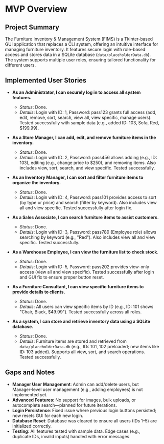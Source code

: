 # MVP Overview

## Project Summary
The Furniture Inventory & Management System (FIMS) is a Tkinter-based GUI application that replaces a CLI system, offering an intuitive interface for managing furniture inventory. It features secure login with role-based access and stores data in a SQLite database (`data/placeholderData.db`). The system supports multiple user roles, ensuring tailored functionality for different users.

## Implemented User Stories
- **As an Administrator, I can securely log in to access all system features.**  
  - *Status*: Done.  
  - *Details*: Login with ID: 1, Password: pass123 grants full access (add, edit, remove, sort, search, view all, view specific, manage users). Tested successfully with sample data (e.g., added ID: 103, Sofa, Red, $199.99).

- **As a Store Manager, I can add, edit, and remove furniture items in the inventory.**  
  - *Status*: Done.  
  - *Details*: Login with ID: 2, Password: pass456 allows adding (e.g., ID: 103), editing (e.g., change price to $250), and removing items. Also includes view, sort, search, and view specific. Tested successfully.

- **As an Inventory Manager, I can sort and filter furniture items to organize the inventory.**  
  - *Status*: Done.  
  - *Details*: Login with ID: 4, Password: pass101 provides access to sort (by type or price) and search (filter by keyword). Also includes view all and view specific. Tested successfully after login fix.

- **As a Sales Associate, I can search furniture items to assist customers.**  
  - *Status*: Done.  
  - *Details*: Login with ID: 3, Password: pass789 (Employee role) allows searching by keyword (e.g., "Red"). Also includes view all and view specific. Tested successfully.

- **As a Warehouse Employee, I can view the furniture list to check stock.**  
  - *Status*: Done.  
  - *Details*: Login with ID: 5, Password: pass202 provides view-only access (view all and view specific). Tested successfully after login and GUI fix to ensure proper button reset.

- **As a Furniture Consultant, I can view specific furniture items to provide details to clients.**  
  - *Status*: Done.  
  - *Details*: All users can view specific items by ID (e.g., ID: 101 shows "Chair, Black, $49.99"). Tested successfully across all roles.

- **As a system, I can store and retrieve inventory data using a SQLite database.**  
  - *Status*: Done.  
  - *Details*: Furniture items are stored and retrieved from `data/placeholderData.db` (e.g., IDs 101, 102 preloaded; new items like ID: 103 added). Supports all view, sort, and search operations. Tested successfully.

## Gaps and Notes
- **Manager User Management**: Admin can add/delete users, but Manager-level user management (e.g., adding employees) is not implemented yet.
- **Advanced Features**: No support for images, bulk uploads, or autocomplete search—planned for future iterations.
- **Login Persistence**: Fixed issue where previous login buttons persisted; now resets GUI for each new login.
- **Database Reset**: Database was cleared to ensure all users (IDs 1–5) are initialized correctly.
- **Testing**: All features tested with sample data. Edge cases (e.g., duplicate IDs, invalid inputs) handled with error messages.
